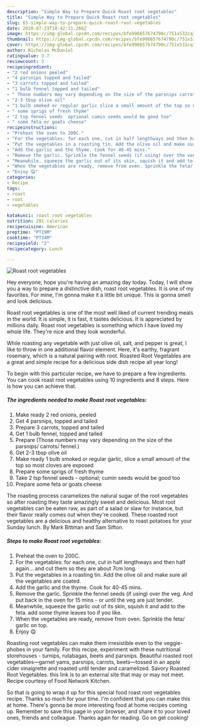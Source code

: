 ```yaml
---
description: "Simple Way to Prepare Quick Roast root vegetables"
title: "Simple Way to Prepare Quick Roast root vegetables"
slug: 65-simple-way-to-prepare-quick-roast-root-vegetables
date: 2020-07-23T18:42:11.266Z
image: https://img-global.cpcdn.com/recipes/bfe996657674790c/751x532cq70/roast-root-vegetables-recipe-main-photo.jpg
thumbnail: https://img-global.cpcdn.com/recipes/bfe996657674790c/751x532cq70/roast-root-vegetables-recipe-main-photo.jpg
cover: https://img-global.cpcdn.com/recipes/bfe996657674790c/751x532cq70/roast-root-vegetables-recipe-main-photo.jpg
author: Nicholas McDaniel
ratingvalue: 3.7
reviewcount: 3
recipeingredient:
- "2 red onions peeled"
- "4 parsnips topped and tailed"
- "3 carrots topped and tailed"
- "1 bulb fennel topped and tailed"
- " Those numbers may vary depending on the size of the parsnips carrots fennel"
- "2-3 tbsp olive oil"
- "1 bulb smoked or regular garlic slice a small amount of the top so most cloves are exposed"
- " some sprigs of fresh thyme"
- "2 tsp fennel seeds  optional cumin seeds would be good too"
- " some feta or goats cheese"
recipeinstructions:
- "Preheat the oven to 200C."
- "For the vegetables: for each one, cut in half lengthways and then half again... and cut them so they are about 7cm long."
- "Put the vegetables in a roasting tin. Add the olive oil and make sure all the vegetables are coated."
- "Add the garlic and the thyme. Cook for 40-45 mins."
- "Remove the garlic. Sprinkle the fennel seeds (if using) over the veg. And put back in the oven for 15 mins - or until the veg are just tender."
- "Meanwhile, squeeze the garlic out of its skin, squish it and add to the feta. add some thyme leaves too if you like."
- "When the vegetables are ready, remove from oven. Sprinkle the feta/ garlic on top."
- "Enjoy 😋"
categories:
- Recipe
tags:
- roast
- root
- vegetables

katakunci: roast root vegetables 
nutrition: 201 calories
recipecuisine: American
preptime: "PT19M"
cooktime: "PT34M"
recipeyield: "2"
recipecategory: Lunch

---
```



![Roast root vegetables](https://img-global.cpcdn.com/recipes/bfe996657674790c/751x532cq70/roast-root-vegetables-recipe-main-photo.jpg)

Hey everyone, hope you're having an amazing day today. Today, I will show you a way to prepare a distinctive dish, roast root vegetables. It is one of my favorites. For mine, I'm gonna make it a little bit unique. This is gonna smell and look delicious.

Roast root vegetables is one of the most well liked of current trending meals in the world. It is simple, it is fast, it tastes delicious. It is appreciated by millions daily. Roast root vegetables is something which I have loved my whole life. They're nice and they look wonderful.

While roasting any vegetable with just olive oil, salt, and pepper is great, I like to throw in one additional flavor element. Here, it&#39;s earthy, fragrant rosemary, which is a natural pairing with root. Roasted Root Vegetables are a great and simple recipe for a delicious side dish recipe all year long!


To begin with this particular recipe, we have to prepare a few ingredients. You can cook roast root vegetables using 10 ingredients and 8 steps. Here is how you can achieve that.

<!--inarticleads1-->

##### The ingredients needed to make Roast root vegetables:

1. Make ready 2 red onions, peeled
1. Get 4 parsnips, topped and tailed
1. Prepare 3 carrots, topped and tailed
1. Get 1 bulb fennel, topped and tailed
1. Prepare  (Those numbers may vary depending on the size of the parsnips/ carrots/ fennel.)
1. Get 2-3 tbsp olive oil
1. Make ready 1 bulb smoked or regular garlic, slice a small amount of the top so most cloves are exposed
1. Prepare  some sprigs of fresh thyme
1. Take 2 tsp fennel seeds - optional; cumin seeds would be good too
1. Prepare  some feta or goats cheese


The roasting process caramelizes the natural sugar of the root vegetables so after roasting they taste amazingly sweet and delicious. Most root vegetables can be eaten raw, as part of a salad or slaw for instance, but their flavor really comes out when they&#39;re cooked. These roasted root vegetables are a delicious and healthy alternative to roast potatoes for your Sunday lunch. By Mark Bittman and Sam Sifton. 

<!--inarticleads2-->

##### Steps to make Roast root vegetables:

1. Preheat the oven to 200C.
1. For the vegetables: for each one, cut in half lengthways and then half again... and cut them so they are about 7cm long.
1. Put the vegetables in a roasting tin. Add the olive oil and make sure all the vegetables are coated.
1. Add the garlic and the thyme. Cook for 40-45 mins.
1. Remove the garlic. Sprinkle the fennel seeds (if using) over the veg. And put back in the oven for 15 mins - or until the veg are just tender.
1. Meanwhile, squeeze the garlic out of its skin, squish it and add to the feta. add some thyme leaves too if you like.
1. When the vegetables are ready, remove from oven. Sprinkle the feta/ garlic on top.
1. Enjoy 😋


Roasting root vegetables can make them irresistible even to the veggie-phobes in your family. For this recipe, experiment with these nutritional storehouses - turnips, rutabagas, beets and parsnips. Beautiful roasted root vegetables—garnet yams, parsnips, carrots, beets—tossed in an apple cider vinaigrette and roasted until tender and caramelized. Savory Roasted Root Vegetables. this link is to an external site that may or may not meet. Recipe courtesy of Food Network Kitchen. 

So that is going to wrap it up for this special food roast root vegetables recipe. Thanks so much for your time. I'm confident that you can make this at home. There's gonna be more interesting food at home recipes coming up. Remember to save this page in your browser, and share it to your loved ones, friends and colleague. Thanks again for reading. Go on get cooking!
